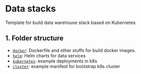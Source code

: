 Data stacks
===========
Template for build data warehouse stack based on Kubernetes

## 1. Folder structure
* [`docker`](/docker): Dockerfile and other stuffs for build docker images.
* [`helm`](/helm): Helm charts for data services
* [`kubernetes`](/kubernetes): example deployments in k8s
* [`cluster`](/cluster): example manifest for bootstrap k8s cluster
